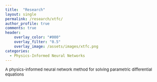 ```yaml
---
title:  "Research"
layout: single
permalink: /research/xtfc/
author_profile: true
comments: true
header:
    overlay_color: "#000"
    overlay_filter: "0.5"
    overlay_image: /assets/images/xtfc.png
categories:
  - Physics-Informed Neural Networks
---
```


<font size="2">
A physics-informed neural network method for solving parametric differential equations
</font>